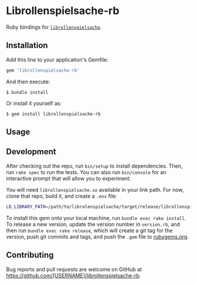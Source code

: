 # Librollenspielsache-rb

Ruby bindings for [`librollenspielsache`](https://crates.io/crates/librollenspielsache).

## Installation

Add this line to your application's Gemfile:

```ruby
gem 'librollenspielsache-rb'
```

And then execute:

    $ bundle install

Or install it yourself as:

    $ gem install librollenspielsache-rb

## Usage


## Development

After checking out the repo, run `bin/setup` to install dependencies. Then, run `rake spec` to run the tests. You can also run `bin/console` for an interactive prompt that will allow you to experiment.

You will need `librollenspielsache.so` available in your link path.  For now, clone that repo, build it, and create a `.env` file:

```sh
LD_LIBRARY_PATH=/path/to/librolenspielsache/target/release/librollenspielsache.so
```

To install this gem onto your local machine, run `bundle exec rake install`. To release a new version, update the version number in `version.rb`, and then run `bundle exec rake release`, which will create a git tag for the version, push git commits and tags, and push the `.gem` file to [rubygems.org](https://rubygems.org).

## Contributing

Bug reports and pull requests are welcome on GitHub at https://github.com/[USERNAME]/librollenspielsache-rb.

